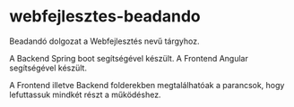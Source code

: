 # webfejlesztes-beadando
 
Beadandó dolgozat a Webfejlesztés nevű tárgyhoz.

A Backend Spring boot segítségével készült.
A Frontend Angular segítségével készült.

A Frontend illetve Backend folderekben megtalálhatóak a parancsok, hogy lefuttassuk mindkét részt a működéshez.

